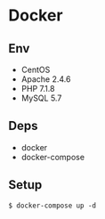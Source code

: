 # Docker 

## Env

- CentOS
- Apache 2.4.6
- PHP 7.1.8
- MySQL 5.7


## Deps

- docker
- docker-compose

## Setup

```
$ docker-compose up -d 
```
